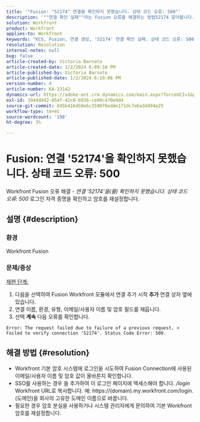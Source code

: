 ```yaml
---
title: '"Fusion: "52174" 연결을 확인하지 못했습니다. 상태 코드 오류: 500"'
description: '""연결 확인 실패""라는 Fusion 오류를 해결하는 방법52174 알아봅니다. 상태 코드 오류: 500"".'''
solution: Workfront
product: Workfront
applies-to: Workfront
keywords: "KCS, Fusion, 연결 생성, '52174' 연결 확인 실패. 상태 코드 오류: 500, 오류, Adobe Workfront, Fusion, 문제 해결"
resolution: Resolution
internal-notes: null
bug: false
article-created-by: Victoria Barnato
article-created-date: 1/2/2024 6:09:16 PM
article-published-by: Victoria Barnato
article-published-date: 1/2/2024 6:10:06 PM
version-number: 4
article-number: KA-23142
dynamics-url: https://adobe-ent.crm.dynamics.com/main.aspx?forceUCI=1&pagetype=entityrecord&etn=knowledgearticle&id=1faec205-9aa9-ee11-be37-6045bd006b25
exl-id: 3944dd42-054f-42c0-b936-ce80c470e9d4
source-git-commit: 845b416d58e6c359076edde171dc7e6a3d494e25
workflow-type: tm+mt
source-wordcount: '198'
ht-degree: 3%

---
```


# Fusion: 연결 &#39;52174&#39;을 확인하지 못했습니다. 상태 코드 오류: 500


Workfront Fusion 오류 해결 - *연결 &#39;52174&#39;을(를) 확인하지 못했습니다. 상태 코드 오류: 500* 로그인 자격 증명을 확인하고 암호를 재설정합니다.

## 설명 {#description}


### 환경

Workfront Fusion

### 문제/증상

<u>재현 단계:</u>

1. 다음을 선택하여 Fusion Workfront 모듈에서 연결 추가 시작 <b>추가</b> 연결 상자 옆에 있습니다.
2. 연결 이름, 환경, 유형, 이메일/사용자 이름 및 암호 필드를 채웁니다.
3. 선택 <b>계속</b> 다음 오류를 확인합니다.



```
Error: The request failed due to failure of a previous request. > Failed to verify connection '52174'. Status Code Error: 500.
```



## 해결 방법 {#resolution}


- Workfront 기본 암호 시스템에 로그인을 시도하여 Fusion Connection에 사용된 이메일/사용자 이름 및 암호 값이 올바른지 확인합니다.
- SSO를 사용하는 경우 을 추가하여 이 로그인 페이지에 액세스해야 합니다. */login* Workfront URL로 복사합니다. 예: https://(domain).my.workfront.com/login. (도메인)을 회사의 고유한 도메인 이름으로 바꿉니다.
- 필요한 경우 암호 분실을 사용하거나 시스템 관리자에게 문의하여 기본 Workfront 암호를 재설정합니다.
